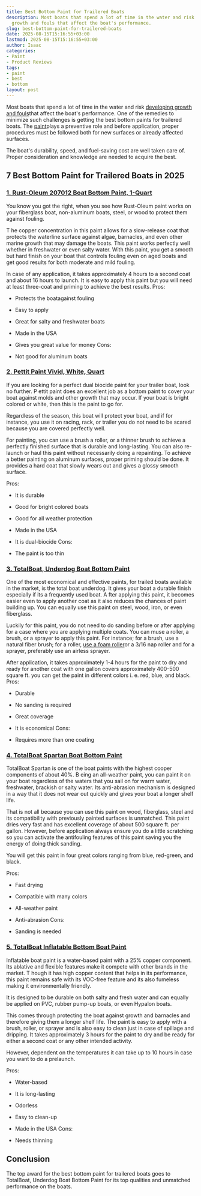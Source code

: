 ```yaml
---
title: Best Bottom Paint for Trailered Boats
description: Most boats that spend a lot of time in the water and risk developing
  growth and fouls that affect the boat's performance.
slug: best-bottom-paint-for-trailered-boats
date: 2025-08-15T15:16:55+03:00
lastmod: 2025-08-15T15:16:55+03:00
author: Isaac
categories:
- Paint
- Product Reviews
tags:
- paint
- best
- bottom
layout: post
---
```

Most boats that spend a lot of time in the water and risk [developing growth and fouls](https://pestpolicy.com/mildew-resistant-paints/)that affect the boat's performance. One of the remedies to minimize such challenges is getting the best bottom paints for trailered boats. The [paint](https://pestpolicy.com/best-acrylic-paint-for-canvas/)plays a preventive role and before application, proper procedures must be followed both for new surfaces or already affected surfaces.

The boat's durability, speed, and fuel-saving cost are well taken care of. Proper consideration and knowledge are needed to acquire the best.

##  7 Best Bottom Paint for Trailered Boats in 2025

###  [1. Rust-Oleum 207012 Boat Bottom Paint, 1-Quart](https://www.amazon.com/dp/B000C0140S/?tag=p-policy-20)

You know you got the right, when you see how Rust-Oleum paint works on your fiberglass boat, non-aluminum boats, steel, or wood to protect them against fouling.

T he copper concentration in this paint allows for a slow-release coat that protects the waterline surface against algae, barnacles, and even other marine growth that may damage the boats. This paint works perfectly well whether in freshwater or even salty water. With this paint, you get a smooth but hard finish on your boat that controls fouling even on aged boats and get good results for both moderate and mild fouling.

In case of any application, it takes approximately 4 hours to a second coat and about 16 hours to launch. It is easy to apply this paint but you will need at least three-coat and priming to achieve the best results.
Pros:

- Protects the boatagainst fouling

- Easy to apply

- Great for salty and freshwater boats

- Made in the USA

- Gives you great value for money Cons:

- Not good for aluminum boats

###  [2. Pettit Paint Vivid, White, Quart](https://www.amazon.com/dp/B000N9RP4W/?tag=p-policy-20)

If you are looking for a perfect dual biocide paint for your trailer boat, look no further. P ettit paint does an excellent job as a bottom paint to cover your boat against molds and other growth that may occur. If your boat is bright colored or white, then this is the paint to go for.

Regardless of the season, this boat will protect your boat, and if for instance, you use it on racing, rack, or trailer you do not need to be scared because you are covered perfectly well.

For painting, you can use a brush a roller, or a thinner brush to achieve a perfectly finished surface that is durable and long-lasting. You can also re-launch or haul this paint without necessarily doing a repainting. To achieve a better painting on aluminum surfaces, proper priming should be done. It provides a hard coat that slowly wears out and gives a glossy smooth surface.

Pros:

- It is durable

- Good for bright colored boats

- Good for all weather protection

- Made in the USA

- It is dual-biocide Cons:

- The paint is too thin

###  [3. TotalBoat, Underdog Boat Bottom Paint](https://www.amazon.com/dp/B07CNV2YHH/?tag=p-policy-20)

One of the most economical and effective paints, for trailed boats available in the market, is the total boat underdog. It gives your boat a durable finish especially if its a frequently used boat. A fter applying this paint, it becomes easier even to apply another coat as it also reduces the chances of paint building up. You can equally use this paint on steel, wood, iron, or even fiberglass.

Luckily for this paint, you do not need to do sanding before or after applying for a case where you are applying multiple coats. You can muse a roller, a brush, or a sprayer to apply this paint. For instance; for a brush, use a natural fiber brush; for a roller, [use a foam roller](https://pestpolicy.com/best-paint-roller-for-popcorn-ceiling/)or a 3/16 nap roller and for a sprayer, preferably use an airless sprayer.

After application, it takes approximately 1-4 hours for the paint to dry and ready for another coat with one gallon covers approximately 400-500 square ft. you can get the paint in different colors i. e. red, blue, and black.
Pros:

- Durable

- No sanding is required

- Great coverage

- It is economical Cons:

- Requires more than one coating

###  [4. TotalBoat Spartan Boat Bottom Paint](https://www.amazon.com/dp/B00LLIKSOS/?tag=p-policy-20)

TotalBoat Spartan is one of the boat paints with the highest cooper components of about 40%. B eing an all-weather paint, you can paint it on your boat regardless of the waters that you sail on for warm water, freshwater, brackish or salty water. Its anti-abrasion mechanism is designed in a way that it does not wear out quickly and gives your boat a longer shelf life.

That is not all because you can use this paint on wood, fiberglass, steel and its compatibility with previously painted surfaces is unmatched. This paint dries very fast and has excellent coverage of about 500 square ft. per gallon. However, before application always ensure you do a little scratching so you can activate the antifouling features of this paint saving you the energy of doing thick sanding.

You will get this paint in four great colors ranging from blue, red-green, and black.

Pros:

- Fast drying

- Compatible with many colors

- All-weather paint

- Anti-abrasion Cons:

- Sanding is needed

###  [5. TotalBoat Inflatable Bottom Boat Paint](https://www.amazon.com/dp/B01FHY1B5G/?tag=p-policy-20)

Inflatable boat paint is a water-based paint with a 25% copper component. Its ablative and flexible features make it compete with other brands in the market. T hough it has high copper content that helps in its performance, this paint remains safe with its VOC-free feature and its also fumeless making it environmentally friendly.

It is designed to be durable on both salty and fresh water and can equally be applied on PVC, rubber pump-up boats, or even Hypalon boats.

This comes through protecting the boat against growth and barnacles and therefore giving them a longer shelf life. The paint is easy to apply with a brush, roller, or sprayer and is also easy to clean just in case of spillage and dripping. It takes approximately 3 hours for the paint to dry and be ready for either a second coat or any other intended activity.

However, dependent on the temperatures it can take up to 10 hours in case you want to do a prelaunch.

Pros:

- Water-based

- It is long-lasting

- Odorless

- Easy to clean-up

- Made in the USA Cons:

- Needs thinning

##  Conclusion

The top award for the best bottom paint for trailered boats goes to TotalBoat, Underdog Boat Bottom Paint for its top qualities and unmatched performance on the boats.

